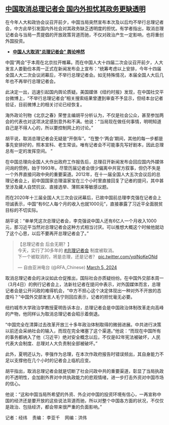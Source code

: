 <!--1709667939000-->
[中国取消总理记者会 国内外担忧其政务更缺透明](https://www.rfa.org/mandarin/yataibaodao/zhengzhi/jw-03052024103910.html)
------

<p><span style="font-weight: 400;">在今年人大和政协会议召开前夕，中国当局突然宣布本次及以后均不举行总理记者会，中方此举引发国内外社会对其政务缺乏透明度的担忧。有学者指出，取消总理记者会与当局一贯提倡的开放政策背道而驰，不仅对政治产生一定影响，也将重创外国投资。</span></p><ul><li><span style="font-weight: 400;"><a href="https://www.rfa.org/mandarin/yataibaodao/zhengzhi/gt2-03042024070432.html"><strong>中国人大取消"总理记者会" 舆论哗然</strong></a></span></li></ul><p><span style="font-weight: 400;">中国“两会”于本周在北京拉开帷幕。而在中国人大十四届二次会议召开前夕，人大发言人娄勤俭本周一正式在新闻发布会上宣布：“统筹考虑以上安排，今年十四届全国人大二次会议闭幕后，不举行总理记者会。如无特殊情况，本届全国人大后几年也不再举行总理记者会。</span></p><p><span style="font-weight: 400;">此决定一出，迅速引起国内舆论质疑。美国媒体《纽约时报》发现，在中国社交平台微博上，“不举行总理记者会”相关搜索结果曾遭到审查不予显示，但经本台记者验证，目前微博上的相关讨论已经恢复。</span></p><p><span style="font-weight: 400;">海外政论刊物《北京之春》荣誉主编胡平分析认为，不仅是社会公众，甚至参加两会的代表也对这项决定感到意外和不满。他说：“当局现在做任何事情，明明知道自己是不得人心的，所以要控制网上的讨论。”</span></p><p><span style="font-weight: 400;">胡平说，取消总理记者会无疑是“开倒车”。“在整个‘两会’期间，其他的每一步都是事先安排好的，照本宣科、老生常谈。唯有记者会不可能事先写好剧本，因此总理总有一定的发挥空间。 ”</span></p><p><span style="font-weight: 400;">在中国总理向全国人大作出政府工作报告后，总理召开新闻发布会回应国内外媒体问询的惯例，始于1993年。尽管历届记者会很少偏离中共官方叙事，但仍不失是一个外界直接问政中央的重要渠道。2012年，在十一届全国人大五次会议后的总理记者会上，前中国国家总理温家宝在三个小时里直接回复了记者的提问，其中甚至涉及藏人自焚抗议、直接选举、薄熙来等敏感议题。</span></p><p><span style="font-weight: 400;">而在2020年十三届全国人大三次会议闭幕后，已故中国前总理李克强在记者会上坦诚表示，中国“有6亿人每个月的收入也就1000元”，直接暴露了习近平全面脱贫目标的不切实际。</span></p><p><span style="font-weight: 400;">胡平说：“单单凭这次总理记者会，李克强说中国人还有6亿人一个月收入1000元，那习近平当然对总理记者会这种方式相当讨厌。可以推想大概这个时候他就动了这个心思，以后不要再开总理记者会了。”</span></p><blockquote class="twitter-tweet"><p dir="ltr" lang="zh">【总理记者会 后会无期？】<br/>今天，实行了30多年的 <a href="https://twitter.com/hashtag/%E6%80%BB%E7%90%86%E8%AE%B0%E8%80%85%E4%BC%9A?src=hash&amp;ref_src=twsrc%5Etfw">#总理记者会</a> 制度被取消。<br/>下一个被取消的，将是总理，还是记者？ <a href="https://t.co/yqlNoKeONd">pic.twitter.com/yqlNoKeONd</a></p>— 自由亚洲电台 (@RFA_Chinese) <a href="https://twitter.com/RFA_Chinese/status/1764805199691198615?ref_src=twsrc%5Etfw">March 5, 2024</a></blockquote><p><span style="font-weight: 400;">取消总理记者会的决议如此仓促推出，国际社会亦质疑纷纷。在中国外交部本周一（3月4日）的例行记者会上，法新社记者在提问中表示，对外国媒体而言，总理记者会是公开问政的难得机会，“中方不担心这个决定体现出一种对外不开放的态度吗？”中国外交部发言人毛宁则回应表示，记者的担忧毫无必要。</span></p><p><span style="font-weight: 400;">纽约城市大学政治学教授夏明告诉本台，总理记者会是中国政治体制改革走向高峰的产物，他同样认为取消总理记者会昭示着倒退。</span></p><p><span style="font-weight: 400;">“中国完全在清算过去改革开放三十多年政治体制取得的微弱进展。中共进行决策以前还会采纳社会的输入，而现在完全堵塞了这个渠道。”他说：“而现在中国所有的事务都纳入了他（习近平）绝对安全概念以后，不仅是82年宪法被破坏，人民代表大会制度、总理对人大负责制全部被破坏。”</span></p><p><span style="font-weight: 400;">此外，夏明还认为，李强作为总理，在本次作政府报告时错误频出，其自身能力不足以支撑他在几个小时的记者会上临机应变。</span></p><p><span style="font-weight: 400;">胡平指出，取消总理记者会就是切断了社会问政中共的重要渠道，彰显了当局执政的不透明性，会加剧外界对中共执政能力的悲观情绪，进一步打击外资对中国市场的信心。</span></p><p><span style="font-weight: 400;">他说：“这和中国当局所希望的外资、外企对中国的投资环境有信心，一再宣称中国的经济还是要开放的这些说法背道而驰，所以对整个中国各方面的状况，不仅仅是政治、包括经济，都会带来很严重的负面影响。”</span></p><p><span style="font-weight: 400;">记者：经纬    责编： 李亚千    网编：洪伟</span></p>
